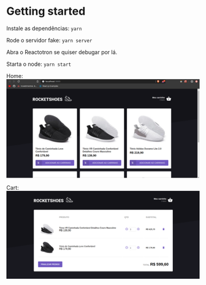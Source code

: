# Getting started

Instale as dependências:
`yarn`

Rode o servidor fake:
`yarn server`

Abra o Reactotron se quiser debugar por lá.

Starta o node:
`yarn start`

Home:
![home](demo_images/home.png)

Cart:
![cart](demo_images/cart.png)
